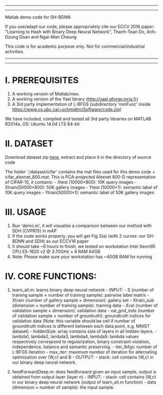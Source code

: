 ***************************************************************************************
***************************************************************************************

Matlab demo code for SH-BDNN

If you use/adapt our code, please appropriately cite our ECCV 2016 paper:
"Learning to Hash with Binary Deep Neural Network", Thanh-Toan Do, Anh-Dzung Doan and Ngai-Man Cheung

This code is for academic purpose only. Not for commercial/industrial activities.

***************************************************************************************
***************************************************************************************

I. PREREQUISITES
=================

1. A working version of Matlab/mex.
2. A working version of the Yael library (http://yael.gforge.inria.fr)
3. A 3rd party implementation of L-BFGS (subdirectory 'minFunc' inside https://www.cs.ubc.ca/~schmidtm/Software/code.zip)

We have included, compiled and tested all 3rd party libraries on MATLAB R2014a, OS: Ubuntu 14.04 LTS 64-bit

II. DATASET
=================

Download dataset.zip [here](https://drive.google.com/file/d/1vVfG6XFG1ESzshoOA2zcLgqWbx8_lLLl/view?usp=sharing), extract and place it in the directory of source code

The folder './dataset/cifar' contains the mat files used for this demo code
		+ cifar_alexnet_800.mat: This is PCA-projected Alexnet 800-D representation of CIFAR-10, it contains:
				- Xtest (10000×800): 10K query images
				- Xtrain(50000×800): 50K gallery images
				- Ytest (10000×1): semantic label of 10K query images
				- Ytrain(50000×1): semantic label of 50K gallery images

III. USAGE
=================


1. Run 'demo.m', it will visualize a comparison between our method with SDH (CVPR15) in mAP
2. If the code works properly, you will get Fig 3(a) (with 2 curves: our SH-BDNN and SDH) as our ECCV16 paper
3. It should take ~8 hours to finish, we tested on workstation Intel Xeon(R) CPU E5-1620 v2 @ 3.70GHz × 8 RAM 64GB
4. Note: Please make sure your workstation has ~40GB RAM for running


IV. CORE FUNCTIONS:
=================

1. learn_all.m: learns binary deep neural network
		- INPUT:
				- S (number of training sample × number of training sample): pairwise label matrix
				- Xtrain (number of gallery sample × dimension): gallery set
				- Xtrain_sub (dimension × number of training sample): training data
				- Xval (number of validation sample × dimension): validation data
				- val_gnd_inds (number of validation sample × number of grountruth): groundtruth indices for validation data (Note: this variable should be cell if number of groundtruth indices is different between each data point, e.g. MNIST dataset)
				- hiddenSize: array contains size of layers in all hidden layers.
				- lambda1, lambda2, lambda3, lambda4, lambda5: lambda values respectively correspond to regularization, binary constraint violation, independence, balance and semantic preserving.
				- iter_lbfgs: number of L-BFGS iteration 
				- max_iter: maximum number of iteration for alternating optimization over (W,c) and B
		- OUTPUT:
				- stack: cell contains (W,c) in our binary deep neural network.
				
2. feedForwardDeep.m: does feedforward given an input sample, output is obtained from output layer (layer n)
		- INPUT:
				- stack: cell contains (W,c) in our binary deep neural network (output of learn_all.m function)
				- data (dimension × number of sample): the input sample.
